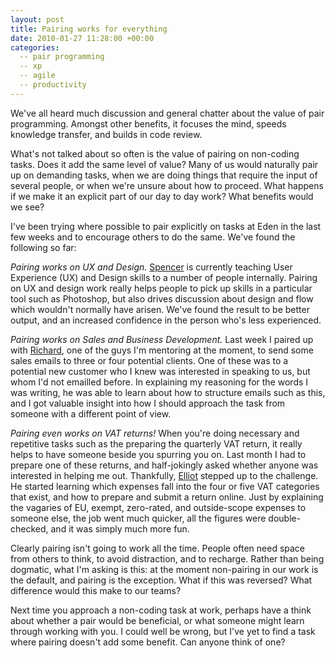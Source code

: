```yaml
---
layout: post
title: Pairing works for everything
date: 2010-01-27 11:28:00 +00:00
categories:
  -- pair programming
  -- xp
  -- agile
  -- productivity
---
```

We've all heard much discussion and general chatter about the value of pair programming. Amongst other benefits, it focuses the mind, speeds knowledge transfer, and builds in code review.

What's not talked about so often is the value of pairing on non-coding tasks. Does it add the same level of value? Many of us would naturally pair up on demanding tasks, when we are doing things that require the input of several people, or when we're unsure about how to proceed. What happens if we make it an explicit part of our day to day work? What benefits would we see?

I've been trying where possible to pair explicitly on tasks at Eden in the last few weeks and to encourage others to do the same. We've found the following so far:

*Pairing works on UX and Design.* [Spencer](http://twitter.com/spencerturner) is currently teaching User Experience (UX) and Design skills to a number of people internally. Pairing on UX and design work really helps people to pick up skills in a particular tool such as Photoshop, but also drives discussion about design and flow which wouldn't normally have arisen. We've found the result to be better output, and an increased confidence in the person who's less experienced.

*Pairing works on Sales and Business Development.* Last week I paired up with [Richard](http://twitter.com/disciplex), one of the guys I'm mentoring at the moment, to send some sales emails to three or four potential clients. One of these was to a potential new customer who I knew was interested in speaking to us, but whom I'd not emailled before. In explaining my reasoning for the words I was writing, he was able to learn about how to structure emails such as this, and I got valuable insight into how I should approach the task from someone with a different point of view.

*Pairing even works on VAT returns!* When you're doing necessary and repetitive tasks such as the preparing the quarterly VAT return, it really helps to have someone beside you spurring you on. Last month I had to prepare one of these returns, and half-jokingly asked whether anyone was interested in helping me out. Thankfully, [Elliot](http://twitter.com/elliotcm) stepped up to the challenge. He started learning which expenses fall into the four or five VAT categories that exist, and how to prepare and submit a return online. Just by explaining the vagaries of EU, exempt, zero-rated, and outside-scope expenses to someone else, the job went much quicker, all the figures were double-checked, and it was simply much more fun.

Clearly pairing isn't going to work all the time. People often need space from others to think, to avoid distraction, and to recharge. Rather than being dogmatic, what I'm asking is this: at the moment non-pairing in our work is the default, and pairing is the exception. What if this was reversed? What difference would this make to our teams?

Next time you approach a non-coding task at work, perhaps have a think about whether a pair would be beneficial, or what someone might learn through working with you. I could well be wrong, but I've yet to find a task where pairing doesn't add some benefit. Can anyone think of one?

